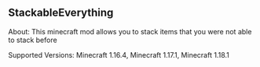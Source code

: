 ## StackableEverything

About: This minecraft mod allows you to stack items that you were not able to stack before

Supported Versions: Minecraft 1.16.4, Minecraft 1.17.1, Minecraft 1.18.1